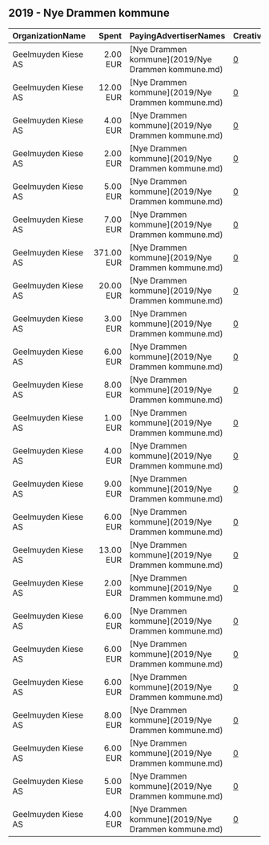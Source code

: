 ## 2019 - Nye Drammen kommune 
|OrganizationName|Spent|PayingAdvertiserNames|CreativeUrls|Impressions|Genders|AgeBrackets|CountryCodes|BillingAddresses|CandidateBallotInformation|
|:---|---:|:---|:---|---:|:---|:---|:---|:---|:---|
|Geelmuyden Kiese AS|2.00 EUR|[Nye Drammen kommune](2019/Nye Drammen kommune.md)|[0](https://www.snap.com/political-ads/asset/dc1019d10d8214b27ebc0e68c8bfde2a491e3e8a290ff7288b9deaf4b33f3f01?mediaType=mp4)|794||18+|norway|"Universitetsgata 2,Oslo,0164,NO"||
|Geelmuyden Kiese AS|12.00 EUR|[Nye Drammen kommune](2019/Nye Drammen kommune.md)|[0](https://www.snap.com/political-ads/asset/d9f373acd60236622ff1620dec2502f646ce8277d15bd6de6ffaa9c7cf81b687?mediaType=mp4)|2,989||18+|norway|"Universitetsgata 2,Oslo,0164,NO"||
|Geelmuyden Kiese AS|4.00 EUR|[Nye Drammen kommune](2019/Nye Drammen kommune.md)|[0](https://www.snap.com/political-ads/asset/d9f373acd60236622ff1620dec2502f646ce8277d15bd6de6ffaa9c7cf81b687?mediaType=mp4)|1,237||18-33|norway|"Universitetsgata 2,Oslo,0164,NO"||
|Geelmuyden Kiese AS|2.00 EUR|[Nye Drammen kommune](2019/Nye Drammen kommune.md)|[0](https://www.snap.com/political-ads/asset/7315e347b64b6086176d395369bc8be944ff43bafe5d9407181ccdd6c00c5846?mediaType=mp4)|579||18+|norway|"Universitetsgata 2,Oslo,0164,NO"||
|Geelmuyden Kiese AS|5.00 EUR|[Nye Drammen kommune](2019/Nye Drammen kommune.md)|[0](https://www.snap.com/political-ads/asset/f1bc56b1f3fcb3289e4e91ae00bd76e5e5cc093b694c7b610410805230c638ea?mediaType=mp4)|1,660||18+|norway|"Universitetsgata 2,Oslo,0164,NO"||
|Geelmuyden Kiese AS|7.00 EUR|[Nye Drammen kommune](2019/Nye Drammen kommune.md)|[0](https://www.snap.com/political-ads/asset/7315e347b64b6086176d395369bc8be944ff43bafe5d9407181ccdd6c00c5846?mediaType=mp4)|2,332||18-34|norway|"Universitetsgata 2,Oslo,0164,NO"||
|Geelmuyden Kiese AS|371.00 EUR|[Nye Drammen kommune](2019/Nye Drammen kommune.md)|[0](https://www.snap.com/political-ads/asset/525f51a90db95e725f5049b68bdd417a74ed9ce9515941374a1e3376cade67e4?mediaType=mp4)|82,270||18+|norway|"Universitetsgata 2,Oslo,0164,NO"||
|Geelmuyden Kiese AS|20.00 EUR|[Nye Drammen kommune](2019/Nye Drammen kommune.md)|[0](https://www.snap.com/political-ads/asset/48ffc06b861d5cb445140cfea40827948918d9594f4c5edd01098b622392491d?mediaType=mp4)|5,195||18+|norway|"Universitetsgata 2,Oslo,0164,NO"||
|Geelmuyden Kiese AS|3.00 EUR|[Nye Drammen kommune](2019/Nye Drammen kommune.md)|[0](https://www.snap.com/political-ads/asset/48ffc06b861d5cb445140cfea40827948918d9594f4c5edd01098b622392491d?mediaType=mp4)|1,187||18-33|norway|"Universitetsgata 2,Oslo,0164,NO"||
|Geelmuyden Kiese AS|6.00 EUR|[Nye Drammen kommune](2019/Nye Drammen kommune.md)|[0](https://www.snap.com/political-ads/asset/dc1019d10d8214b27ebc0e68c8bfde2a491e3e8a290ff7288b9deaf4b33f3f01?mediaType=mp4)|2,045||18-33|norway|"Universitetsgata 2,Oslo,0164,NO"||
|Geelmuyden Kiese AS|8.00 EUR|[Nye Drammen kommune](2019/Nye Drammen kommune.md)|[0](https://www.snap.com/political-ads/asset/48ffc06b861d5cb445140cfea40827948918d9594f4c5edd01098b622392491d?mediaType=mp4)|2,586||18-34|norway|"Universitetsgata 2,Oslo,0164,NO"||
|Geelmuyden Kiese AS|1.00 EUR|[Nye Drammen kommune](2019/Nye Drammen kommune.md)|[0](https://www.snap.com/political-ads/asset/48ffc06b861d5cb445140cfea40827948918d9594f4c5edd01098b622392491d?mediaType=mp4)|519||18+|norway|"Universitetsgata 2,Oslo,0164,NO"||
|Geelmuyden Kiese AS|4.00 EUR|[Nye Drammen kommune](2019/Nye Drammen kommune.md)|[0](https://www.snap.com/political-ads/asset/7315e347b64b6086176d395369bc8be944ff43bafe5d9407181ccdd6c00c5846?mediaType=mp4)|1,291||18-34|norway|"Universitetsgata 2,Oslo,0164,NO"||
|Geelmuyden Kiese AS|9.00 EUR|[Nye Drammen kommune](2019/Nye Drammen kommune.md)|[0](https://www.snap.com/political-ads/asset/d9f373acd60236622ff1620dec2502f646ce8277d15bd6de6ffaa9c7cf81b687?mediaType=mp4)|2,936||18-34|norway|"Universitetsgata 2,Oslo,0164,NO"||
|Geelmuyden Kiese AS|6.00 EUR|[Nye Drammen kommune](2019/Nye Drammen kommune.md)|[0](https://www.snap.com/political-ads/asset/7315e347b64b6086176d395369bc8be944ff43bafe5d9407181ccdd6c00c5846?mediaType=mp4)|1,718||18+|norway|"Universitetsgata 2,Oslo,0164,NO"||
|Geelmuyden Kiese AS|13.00 EUR|[Nye Drammen kommune](2019/Nye Drammen kommune.md)|[0](https://www.snap.com/political-ads/asset/dc1019d10d8214b27ebc0e68c8bfde2a491e3e8a290ff7288b9deaf4b33f3f01?mediaType=mp4)|4,152||18-34|norway|"Universitetsgata 2,Oslo,0164,NO"||
|Geelmuyden Kiese AS|2.00 EUR|[Nye Drammen kommune](2019/Nye Drammen kommune.md)|[0](https://www.snap.com/political-ads/asset/d9f373acd60236622ff1620dec2502f646ce8277d15bd6de6ffaa9c7cf81b687?mediaType=mp4)|679||18+|norway|"Universitetsgata 2,Oslo,0164,NO"||
|Geelmuyden Kiese AS|6.00 EUR|[Nye Drammen kommune](2019/Nye Drammen kommune.md)|[0](https://www.snap.com/political-ads/asset/b2be1c53eeb66860bc72a4dea7ae70c6f262509036949aa6ec779fe85a5531a1?mediaType=mp4)|2,379||18+|norway|"Universitetsgata 2,Oslo,0164,NO"||
|Geelmuyden Kiese AS|6.00 EUR|[Nye Drammen kommune](2019/Nye Drammen kommune.md)|[0](https://www.snap.com/political-ads/asset/451723fddc21a8791a689cfae9a41ce2c9f3b8c4191ee13109d39e41c8a7e5a8?mediaType=mp4)|1,754||18-33|norway|"Universitetsgata 2,Oslo,0164,NO"||
|Geelmuyden Kiese AS|6.00 EUR|[Nye Drammen kommune](2019/Nye Drammen kommune.md)|[0](https://www.snap.com/political-ads/asset/8240557d3d7700ef18e49b31c1dec703faebc8a8c680411eb138d06d90e4093b?mediaType=mp4)|1,901||18+|norway|"Universitetsgata 2,Oslo,0164,NO"||
|Geelmuyden Kiese AS|8.00 EUR|[Nye Drammen kommune](2019/Nye Drammen kommune.md)|[0](https://www.snap.com/political-ads/asset/48ffc06b861d5cb445140cfea40827948918d9594f4c5edd01098b622392491d?mediaType=mp4)|2,588||18-34|norway|"Universitetsgata 2,Oslo,0164,NO"||
|Geelmuyden Kiese AS|6.00 EUR|[Nye Drammen kommune](2019/Nye Drammen kommune.md)|[0](https://www.snap.com/political-ads/asset/d9f373acd60236622ff1620dec2502f646ce8277d15bd6de6ffaa9c7cf81b687?mediaType=mp4)|1,785||18-34|norway|"Universitetsgata 2,Oslo,0164,NO"||
|Geelmuyden Kiese AS|5.00 EUR|[Nye Drammen kommune](2019/Nye Drammen kommune.md)|[0](https://www.snap.com/political-ads/asset/dc1019d10d8214b27ebc0e68c8bfde2a491e3e8a290ff7288b9deaf4b33f3f01?mediaType=mp4)|1,665||18+|norway|"Universitetsgata 2,Oslo,0164,NO"||
|Geelmuyden Kiese AS|4.00 EUR|[Nye Drammen kommune](2019/Nye Drammen kommune.md)|[0](https://www.snap.com/political-ads/asset/dc1019d10d8214b27ebc0e68c8bfde2a491e3e8a290ff7288b9deaf4b33f3f01?mediaType=mp4)|1,417||18-34|norway|"Universitetsgata 2,Oslo,0164,NO"||
